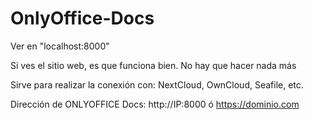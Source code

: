 # OnlyOffice-Docs

Ver en "localhost:8000"

Si ves el sitio web, es que funciona bien. No hay que hacer nada más

Sirve para realizar la conexión con: NextCloud, OwnCloud, Seafile, etc.

Dirección de ONLYOFFICE Docs: http://IP:8000 ó https://dominio.com




